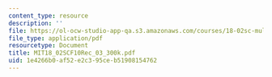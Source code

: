```yaml
---
content_type: resource
description: ''
file: https://ol-ocw-studio-app-qa.s3.amazonaws.com/courses/18-02sc-multivariable-calculus-fall-2010/1e4266b0af52e2c395ceb51908154762_MIT18_02SCF10Rec_03_300k.pdf
file_type: application/pdf
resourcetype: Document
title: MIT18_02SCF10Rec_03_300k.pdf
uid: 1e4266b0-af52-e2c3-95ce-b51908154762
---
```

